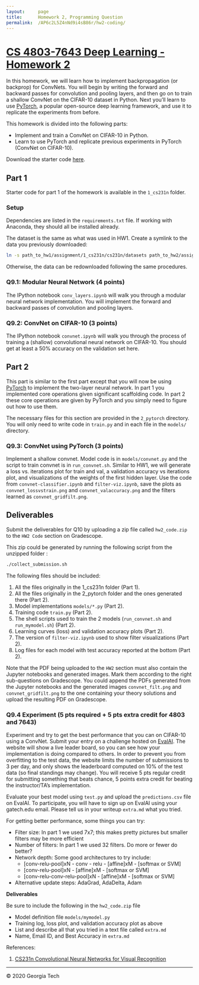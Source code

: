 ```yaml
---
layout:     page
title:      Homework 2, Programming Question
permalink:  /AP6c2L5Z4nNd9i4sB86r/hw2-coding/
---
```


# [CS 4803-7643 Deep Learning - Homework 2][5]

In this homework, we will learn how to implement backpropagation (or backprop) for 
ConvNets. You will begin by writing the forward and
backward passes for convolution and pooling layers, and then go on to train a shallow ConvNet on the CIFAR-10 dataset in Python. Next you’ll learn to use [PyTorch][3], a popular open-source deep learning framework,
and use it to replicate the experiments from before.

This homework is divided into the following parts:

- Implement and train a ConvNet on CIFAR-10 in Python.
- Learn to use PyTorch and replicate previous experiments in PyTorch (ConvNet on CIFAR-10).

Download the starter code [here]({{site.baseurl}}/assets/f20cs7643_hw2_starter.zip).

## Part 1

Starter code for part 1 of the homework is available in the `1_cs231n` folder.

### Setup

Dependencies are listed in the `requirements.txt` file. If working with Anaconda, they should all be installed already.

The dataset is the same as what was used in HW1. Create a symlink to the data you previously downloaded:

```bash
ln -s path_to_hw1/assignment/1_cs231n/cs231n/datasets path_to_hw2/assignment/1_cs231n/cs231n/
```

Otherwise, the data can be redownloaded following the same procedures. 

### Q9.1: Modular Neural Network (4 points)

The IPython notebook `conv_layers.ipynb` will walk you through a modular neural network implementation. You will implement the forward and backward passes of convolution and pooling layers.

### Q9.2: ConvNet on CIFAR-10 (3 points)

The IPython notebook `convnet.ipynb` will walk you through the process of training
a (shallow) convolutional neural network on CIFAR-10. You should get at least a 50% accuracy on the validation set here.

## Part 2

This part is similar to the first part except that you will now be using [PyTorch][3] to 
implement the two-layer neural network. In part 1 you implemented core operations given significant scaffolding code. In part 2 these core operations are given by PyTorch and you simply need to figure out how to use them.

The necessary files for this section are provided in the `2_pytorch` directory.
You will only need to write code in `train.py` and in each file in the `models/` directory.

### Q9.3: ConvNet using PyTorch (3 points)

Implement a shallow convnet. Model code is in `models/convnet.py` and the script to train convnet is  in `run_convnet.sh`. Similar to HW1, we will generate a loss vs. iterations plot for train and val, a validation accuracy vs iterations plot, and visualizations of the weights of the first hidden layer. Use the code from `convnet-classifier.ipynb` and `filter-viz.ipynb`, save the plots as `convnet_lossvstrain.png` and `convnet_valaccuracy.png` and the filters learned as `convnet_gridfilt.png`.

## Deliverables

Submit the deliverables for Q10 by uploading a zip file called `hw2_code.zip` to the `HW2 Code` section on Gradescope.

This zip could be generated by running the following script from the unzipped folder :

```bash
./collect_submission.sh
```
The following files should be included:

1. All the files originally in the 1_cs231n folder (Part 1).
2. All the files originally in the 2_pytorch folder and the ones generated there (Part 2).
3. Model implementations `models/*.py` (Part 2).
4. Training code `train.py` (Part 2).
5. The shell scripts used to train the 2 models (`run_convnet.sh` and `run_mymodel.sh`) (Part 2).
6. Learning curves (loss) and validation accuracy plots (Part 2).
7. The version of `filter-viz.ipynb` used to show filter visualizations (Part 2).
8. Log files for each model with test accuracy reported at the bottom (Part 2).

Note that the PDF being uploaded to the `HW2` section must also contain the Jupyter notebooks and generated images. Mark them according to the right sub-questions on Gradescope. You could append the PDFs generated from the Jupyter notebooks and the generated images `convnet_filt.png` and `convnet_gridfilt.png` to the one containing your theory solutions and upload the resulting PDF on Gradescope.

### Q9.4 Experiment (5 pts required + 5 pts extra credit for 4803 and 7643)

Experiment and try to get the best performance that you can on CIFAR-10 using a ConvNet.
Submit your entry on a challenge hosted on [EvalAI](https://evalai.cloudcv.org/web/challenges/challenge-page/684/overview). The website will show a live leader board, so you can see how your implementation is doing compared to others. In order to prevent you from overfitting to the test data, the website limits the number of submissions to 3 per day, and only shows the leaderboard computed on 10% of the test data (so final standings may change). You will receive 5 pts regular credit for submitting something that beats chance, 5 points extra credit for beating the instructor/TA’s implementation.

Evaluate your best model using `test.py` and upload the `predictions.csv` file on EvalAI. To participate, you will have to sign up on EvalAI using your gatech.edu email. Please tell us in your writeup `extra.md` what you tried. 

For getting better performance, some things you can try:  
- Filter size: In part 1 we used 7x7; this makes pretty pictures but smaller filters may be more efficient
- Number of filters: In part 1 we used 32 filters. Do more or fewer do better?
- Network depth: Some good architectures to try include:
    - [conv-relu-pool]xN - conv - relu - [affine]xM - [softmax or SVM]
    - [conv-relu-pool]xN - [affine]xM - [softmax or SVM]
    - [conv-relu-conv-relu-pool]xN - [affine]xM - [softmax or SVM]
- Alternative update steps: AdaGrad, AdaDelta, Adam

**Deliverables**

Be sure to include the following in the `hw2_code.zip` file

- Model definition file `models/mymodel.py`
- Training log, loss plot, and validation accuracy plot as above
- List and describe all that you tried in a text file called `extra.md`
- Name, Email ID, and Best Accuracy in `extra.md`

References:

1. [CS231n Convolutional Neural Networks for Visual Recognition][2]

[2]: http://cs231n.stanford.edu/
[3]: http://pytorch.org/
[4]: http://bvlc.eecs.berkeley.edu/
[5]: https://www.cc.gatech.edu/classes/AY2021/cs7643_fall/
[8]: https://github.com/pytorch/examples
[9]: https://developer.nvidia.com/cudnn
[10]: https://github.com/pytorch/pytorch#installation
[11]: https://github.com/pytorch/pytorch
[12]: http://pytorch.org/tutorials/beginner/deep_learning_60min_blitz.html


---

&#169; 2020 Georgia Tech
